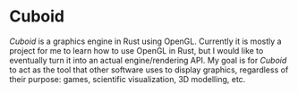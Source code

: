 # Cuboid

*Cuboid* is a graphics engine in Rust using OpenGL. Currently it is mostly a project for me to learn how to use OpenGL in Rust, but I would like to eventually turn it into an actual engine/rendering API.
My goal is for *Cuboid* to act as the tool that other software uses to display graphics, regardless of their purpose: games, scientific visualization, 3D modelling, etc.
